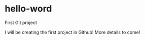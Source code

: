 # hello-word
First Git project

I will be creating the first project in Github! More details to come!
